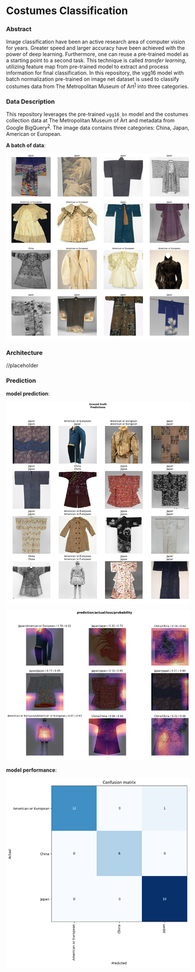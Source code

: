 # Costumes Classification

### Abstract

Image classification have been an active research area of computer vision for years. Greater speed and larger accuracy have been achieved with the power of deep learning.  Furthermore, one can reuse a pre-trained model as a starting point to a second task. This technique is called *transfer learning*, utilizing feature map from pre-trained model to extract and process information for final classification. In this repository,  the vgg16 model with batch normalization pre-trained on image net dataset is used to classify costumes data from The Metropolitan Museum of Art<sup>[1]</sup> into three categories.

### Data Description

This repository leverages the pre-trained `vgg16_bn` model and the costumes collection data at The Metropolitan Museum of Art and metadata from Google BigQuery<sup>[2]</sup>. The image data contains three categories: China, Japan, American or European.

**A batch of data**:

![data_sample](data_sample.png)



### Architecture

//placeholder

### Prediction

**model prediction**:

![predict_1](predict_1.png)



![predict_2](predict_2.png)

**model performance**:

![confusion](confusion.png)



[1]: <https://www.metmuseum.org/>
[2]: https://bigquery.cloud.google.com/dataset/bigquery-public-data:the_met?pli=1